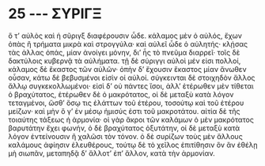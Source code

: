 

# 25 --- ΣΥΡΙΓΞ

ὅ τ’ αὐλὸς καὶ ἡ σῦριγξ διαφέρουσιν ὧδε. κάλαμος
μὲν ὁ αὐλός, ἔχων ὀπὰς ἢ τρήματα μικρὰ καὶ
στρογγύλα· καὶ αὐλεῖ ὧδε ὁ αὐλητής· κλῄσας τὰς
ἀλλας ὀπάς, μίαν ἀνοίγει μόνην, δι’ ἧς τὸ πνεῦμα
διαρρεῖ· τοῖς δὲ δακτύλοις κυβερνᾷ τὰ αὐλήματα. τῇ
δὲ σύριγγι αὐλοὶ μέν εἰσι πολλοί, κάλαμος δὲ ἕκαστος
τῶν αὐλῶν· ὀπὴν δ’ ἔχουσιν ἕκαστος μίαν ἄνωθεν
οὖσαν, κάτω δὲ βεβυσμένοι εἰσὶν οἱ αὐλοί. σύγκεινται
δὲ στοιχηδὸν ἄλλος ἄλλῳ συγκεκολλωμένοι· εἰσὶ δ’ οὐ
πάντες ἴσοι, ἀλλ’ ἑτέρωθεν μὲν τίθεται ὁ βραχύτατος,
ἑτέρωθεν δὲ ὁ μακρότατος, οἱ δὲ μεταξὺ κατὰ λόγον
τεταγμένοι, ὥσθ’ ὅσῳ τις ἐλάττων τοῦ ἑτέρου, τοσούτῳ
καὶ τοῦ ἑτέρου μείζων· καὶ μὴν ὅ γ’ ἐν μέσῳ ἡμισύς
ἐστι τοῦ μακροτάτου. αἰτία δὲ τῆς τοιαύτης τάξεως ἡ
ἁρμονία· οἱ γὰρ ἄκροι τῶν καλάμων ὁ μὲν μακρότατος
βαρυτάτην ἔχει φωνήν, ὁ δὲ βραχύτατος ὀξυτάτην,
οἱ δὲ μεταξὺ κατὰ λόγον ἐντείνουσιν ἢ χαλῶσι τὸν
τόνον. ὁ δὲ συρίζων τοὺς μὲν ἄλλους καλάμους ἀφίησιν
ἐλευθέρους, τούτῳ δὲ τὸ χεῖλος ἐπιτίθησιν ὃν ἂν
ἐθέλῃ μὴ σιωπᾶν, μεταπηδᾷ δ’ ἄλλοτ’ ἐπ’ ἄλλον,
κατὰ τὴν ἁρμονίαν.
